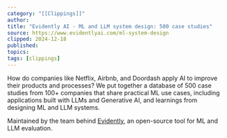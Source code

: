 ```yaml
---
category: "[[Clippings]]"
author: 
title: "Evidently AI - ML and LLM system design: 500 case studies"
source: https://www.evidentlyai.com/ml-system-design
clipped: 2024-12-18
published: 
topics: 
tags: [clippings]
---
```


How do companies like Netflix, Airbnb, and Doordash apply AI to improve their products and processes? We put together a database of 500 case studies from 100+ companies that share practical ML use cases, including applications built with LLMs and Generative AI, and learnings from designing ML and LLM systems.

Maintained by the team behind [Evidently](https://github.com/evidentlyai/evidently), an open-source tool for ML and LLM evaluation.